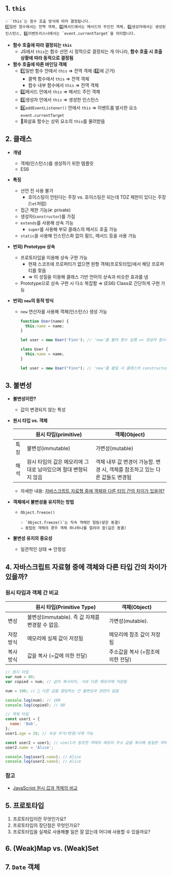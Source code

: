 ## 1. `this`

```
💡 `this`는 함수 호출 방식에 따라 결정됩니다.
1️⃣일반 함수에서는 전역 객체, 2️⃣메서드에서는 메서드의 주인인 객체, 3️⃣생성자에서는 생성된 인스턴스, 4️⃣이벤트리스너에서는 `event.currentTarget`을 의미합니다.
```

- **함수 호출에 따라 결정되는 `this`**
  - JS에서 `this`는 함수 선언 시 정적으로 결정되는 게 아니라, **함수 호출 시 호출 상황에 따라 동적으로 결정됨**
- **함수 호출에 따른 바인딩 객체**
  - 1️⃣일반 함수 안에서 `this` ⇒ 전역 객체 (2️⃣에 근거)
    - 콜백 함수에서 `this` ⇒ 전역 객체
    - 함수 내부 함수에서 `this` ⇒ 전역 객체
  - 2️⃣메서드 안에서 `this` ⇒ 메서드 주인 객체
  - 3️⃣생성자 안에서 `this` ⇒ 생성한 인스턴스
  - 4️⃣`addEventListener()` 안에서 `this` ⇒ 이벤트를 발사한 요소 `event.currentTarget`
  - 🚨화살표 함수는 상위 요소의 `this`를 물려받음

## 2. 클래스

- **개념**
  - 객체(인스턴스)를 생성하기 위한 템플릿
  - ES6
- **특징**

  - 선언 전 사용 불가
    - 호이스팅이 안된다는 주장 vs. 호이스팅은 되는데 TDZ 제한이 있다는 주장(`let`처럼)
  - 접근 제한 기능(`#`: private)
  - 생성자(`constructor`)를 가짐
  - `extends`를 사용해 상속 가능
    - `super`를 사용해 부모 클래스의 메서드 호출 가능
  - `static`을 사용해 인스턴스화 없이 필드, 메서드 등을 사용 가능

- **번외) Prototype 상속**

  - 프로토타입을 이용해 상속 구현 가능
    - 현재 스코프에 프로퍼티가 없으면 원형 객체(프로토타입)에서 해당 프로퍼티를 찾음
    - ⇒ 이 성질을 이용해 클래스 기반 언어의 상속과 비슷한 효과를 냄
  - Prototype으로 상속 구현 시 다소 복잡함 ⇒ (ES6) Class로 간단하게 구현 가능

- **번외) `new`의 동작 방식**

  - `new` 연산자를 사용해 객체(인스턴스) 생성 가능

    ```jsx
    function User(name) {
      this.name = name;
    }

    let user = new User('Finn'); // 'new'를 붙여 함수 실행 => 생성자 함수라고 함
    ```

    ```jsx
    class User {
      this.name = name;
    }

    let user = new User("Finn"); // 'new'를 붙일 시 클래스의 constructor가 실행됨
    ```

## 3. 불변성

- **불변성이란?**

  - 값이 변경되지 않는 특성

- **원시 타입 vs. 객체**

  |  | 원시 타입(primitive) | 객체(Object) |
  | --- | --- | --- |
  | 특징 | 불변성(immutable) | 가변성(mutable) |
  | 해석 | 원시 타입의 값은 메모리에 그대로 남아있으며 절대 변형되지 않음 | 객체 내부 값 변경이 가능함. 변경 시, 객체를 참조하고 있는 다른 값들도 변경됨 |

  - 자세한 내용: [자바스크립트 자료형 중에 객체와 다른 타입 간의 차이가 있을까?](<./5.%20JavaScript(객체).md#4-자바스크립트-자료형-중에-객체와-다른-타입-간의-차이가-있을까>)

- **객체에서 불변성을 유지하는 방법**

  - `Object.freeze()`
    ```
    💡 `Object.freeze()`는 직속 객체만 얼림(얕은 동결)
    ⇒ 중첩된 객체의 경우 객체 하나하나를 얼려야 함(깊은 동결)
    ```

- **불변성 유지의 중요성**
  - 일관적인 상태 ⇒ 안정성

## 4. 자바스크립트 자료형 중에 객체와 다른 타입 간의 차이가 있을까?

### 원시 타입과 객체 간 비교

|  | 원시 타입(Primitive Type) | 객체(Object) |
| --- | --- | --- |
| 변성 | 불변성(immutable). 즉 값 자체를 변경할 수 없음. | 가변성(mutable). |
| 저장 방식 | 메모리에 실제 값이 저장됨 | 메모리에 참조 값이 저장됨 |
| 복사 방식 | 값을 복사 (=값에 의한 전달) | 주소값을 복사 (=참조에 의한 전달) |

```jsx
// 원시 타입
var num = 80;
var copied = num; // 값이 복사되어, 서로 다른 메모리에 저장됨

num = 100; // 🚨 다른 값을 할당하는 건 불변성과 관련이 없음

console.log(num); // 100
console.log(copied); // 80
```

```jsx
// 객체 타입
const user1 = {
  name: 'Bob',
};
user1.age = 20; // 속성 추가/변경/삭제 가능

const user2 = user1; // user1이 참조한 객체의 메모리 주소 값을 복사해 동일한 객체 참조
user2.name = 'Alice';

console.log(user1.name); // Alice
console.log(user2.name); // Alice
```

### 참고

- [JavaScript 원시 값과 객체의 비교](https://velog.io/@najiexx/JavaScript-%EC%9B%90%EC%8B%9C-%EA%B0%92%EA%B3%BC-%EA%B0%9D%EC%B2%B4%EC%9D%98-%EB%B9%84%EA%B5%90-2aovlqxf)

## 5. 프로토타입

1. 프로토타입이란 무엇인가요?
2. 프로토타입의 장단점은 무엇인가요?
3. 프로토타입을 실제로 사용해볼 일은 잘 없는데 어디에 사용할 수 있을까요?

## 6. (Weak)Map vs. (Weak)Set

## 7. `Date` 객체
